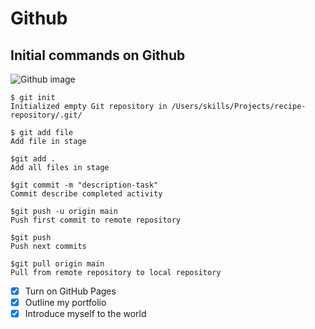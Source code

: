 # Github
## Initial commands on Github
![Github image](https://awari.com.br/wp-content/uploads/2022/09/estagios-do-versionamento-de-codigo-feito-pelo-Git.png)

```
$ git init
Initialized empty Git repository in /Users/skills/Projects/recipe-repository/.git/

$ git add file
Add file in stage

$git add .
Add all files in stage

$git commit -m "description-task"
Commit describe completed activity

$git push -u origin main
Push first commit to remote repository

$git push
Push next commits

$git pull origin main
Pull from remote repository to local repository
```


- [x] Turn on GitHub Pages
- [x] Outline my portfolio
- [x] Introduce myself to the world
